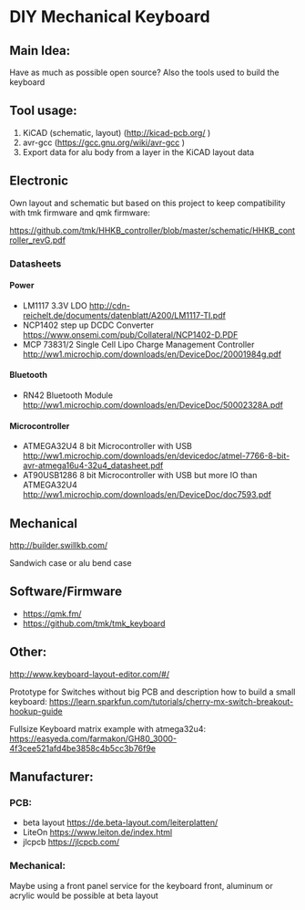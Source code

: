 ﻿# DIY Mechanical Keyboard

## Main Idea:

Have as much as possible open source? Also the tools used to build the keyboard

## Tool usage:
1. KiCAD (schematic, layout) (http://kicad-pcb.org/ )
2. avr-gcc (https://gcc.gnu.org/wiki/avr-gcc )
3. Export data for alu body from a layer in the KiCAD layout data


## Electronic
Own layout and schematic but based on this project to keep compatibility with tmk firmware and qmk firmware:

<https://github.com/tmk/HHKB_controller/blob/master/schematic/HHKB_controller_revG.pdf>

### Datasheets

#### Power
- LM1117 3.3V LDO http://cdn-reichelt.de/documents/datenblatt/A200/LM1117-TI.pdf
- NCP1402 step up DCDC Converter https://www.onsemi.com/pub/Collateral/NCP1402-D.PDF
- MCP 73831/2 Single Cell Lipo Charge Management Controller http://ww1.microchip.com/downloads/en/DeviceDoc/20001984g.pdf

#### Bluetooth
- RN42 Bluetooth Module http://ww1.microchip.com/downloads/en/DeviceDoc/50002328A.pdf

#### Microcontroller
- ATMEGA32U4 8 bit Microcontroller with USB http://ww1.microchip.com/downloads/en/devicedoc/atmel-7766-8-bit-avr-atmega16u4-32u4_datasheet.pdf
- AT90USB1286 8 bit Microcontroller with USB but more IO than ATMEGA32U4  http://ww1.microchip.com/downloads/en/DeviceDoc/doc7593.pdf

## Mechanical
<http://builder.swillkb.com/>

Sandwich case or alu bend case

## Software/Firmware
- <https://qmk.fm/>
- <https://github.com/tmk/tmk_keyboard>


## Other:
<http://www.keyboard-layout-editor.com/#/>

Prototype for Switches without big PCB and description how to build a small keyboard:
<https://learn.sparkfun.com/tutorials/cherry-mx-switch-breakout-hookup-guide>

Fullsize Keyboard matrix example with atmega32u4:
<https://easyeda.com/farmakon/GH80_3000-4f3cee521afd4be3858c4b5cc3b76f9e>


## Manufacturer:
### PCB:
- beta layout <https://de.beta-layout.com/leiterplatten/> 
- LiteOn <https://www.leiton.de/index.html> 
- jlcpcb <https://jlcpcb.com/>
### Mechanical:
Maybe using a front panel service for the keyboard front, aluminum or acrylic would be possible at beta layout
